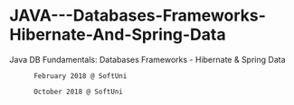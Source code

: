 # JAVA---Databases-Frameworks-Hibernate-And-Spring-Data
Java DB Fundamentals: Databases Frameworks - Hibernate &amp; Spring Data 

          February 2018 @ SoftUni           

          October 2018 @ SoftUni

